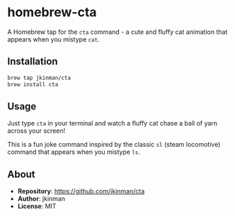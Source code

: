 # homebrew-cta

A Homebrew tap for the `cta` command - a cute and fluffy cat animation that appears when you mistype `cat`.

## Installation

```bash
brew tap jkinman/cta
brew install cta
```

## Usage

Just type `cta` in your terminal and watch a fluffy cat chase a ball of yarn across your screen!

This is a fun joke command inspired by the classic `sl` (steam locomotive) command that appears when you mistype `ls`.

## About

- **Repository**: https://github.com/jkinman/cta
- **Author**: jkinman
- **License**: MIT
